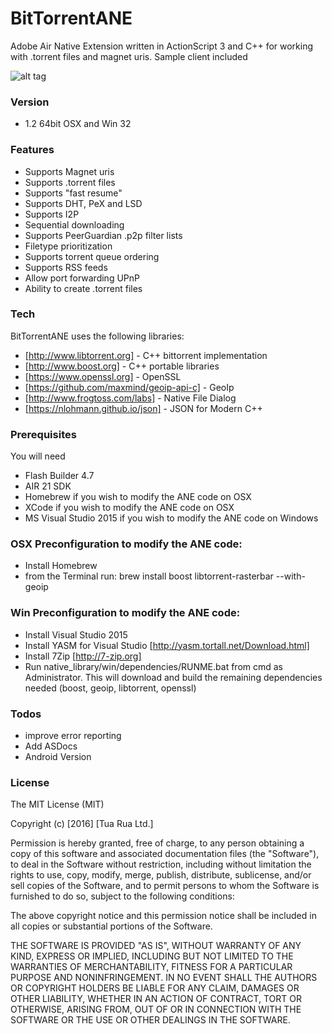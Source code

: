 # BitTorrentANE

Adobe Air Native Extension written in ActionScript 3 and C++ for working with .torrent files and magnet uris.
Sample client included

![alt tag](https://raw.githubusercontent.com/tuarua/BitTorrentANE/master/screenshots/screen-shot-1.PNG)

### Version
- 1.2 64bit OSX and Win 32

### Features
 - Supports Magnet uris
 - Supports .torrent files
 - Supports "fast resume"
 - Supports DHT, PeX and LSD
 - Supports I2P
 - Sequential downloading
 - Supports PeerGuardian .p2p filter lists
 - Filetype prioritization
 - Supports torrent queue ordering
 - Supports RSS feeds
 - Allow port forwarding UPnP
 - Ability to create .torrent files

### Tech

BitTorrentANE uses the following libraries:

* [http://www.libtorrent.org] - C++ bittorrent implementation
* [http://www.boost.org] - C++ portable libraries
* [https://www.openssl.org] - OpenSSL
* [https://github.com/maxmind/geoip-api-c] - GeoIp
* [http://www.frogtoss.com/labs] - Native File Dialog
* [https://nlohmann.github.io/json] - JSON for Modern C++


### Prerequisites

You will need
 
 - Flash Builder 4.7
 - AIR 21 SDK
 - Homebrew if you wish to modify the ANE code on OSX
 - XCode if you wish to modify the ANE code on OSX
 - MS Visual Studio 2015 if you wish to modify the ANE code on Windows


### OSX Preconfiguration to modify the ANE code:
 - Install Homebrew
 - from the Terminal run: brew install boost libtorrent-rasterbar --with-geoip

### Win Preconfiguration to modify the ANE code:
 - Install Visual Studio 2015
 - Install YASM for Visual Studio [http://yasm.tortall.net/Download.html]
 - Install 7Zip [http://7-zip.org]
 - Run native_library/win/dependencies/RUNME.bat from cmd as Administrator.
This will download and build the remaining dependencies needed (boost, geoip, libtorrent, openssl)

### Todos
 - improve error reporting
 - Add ASDocs
 - Android Version

### License

The MIT License (MIT)

Copyright (c) [2016] [Tua Rua Ltd.]

Permission is hereby granted, free of charge, to any person obtaining a copy
of this software and associated documentation files (the "Software"), to deal
in the Software without restriction, including without limitation the rights
to use, copy, modify, merge, publish, distribute, sublicense, and/or sell
copies of the Software, and to permit persons to whom the Software is
furnished to do so, subject to the following conditions:

The above copyright notice and this permission notice shall be included in all
copies or substantial portions of the Software.

THE SOFTWARE IS PROVIDED "AS IS", WITHOUT WARRANTY OF ANY KIND, EXPRESS OR
IMPLIED, INCLUDING BUT NOT LIMITED TO THE WARRANTIES OF MERCHANTABILITY,
FITNESS FOR A PARTICULAR PURPOSE AND NONINFRINGEMENT. IN NO EVENT SHALL THE
AUTHORS OR COPYRIGHT HOLDERS BE LIABLE FOR ANY CLAIM, DAMAGES OR OTHER
LIABILITY, WHETHER IN AN ACTION OF CONTRACT, TORT OR OTHERWISE, ARISING FROM,
OUT OF OR IN CONNECTION WITH THE SOFTWARE OR THE USE OR OTHER DEALINGS IN THE
SOFTWARE.
